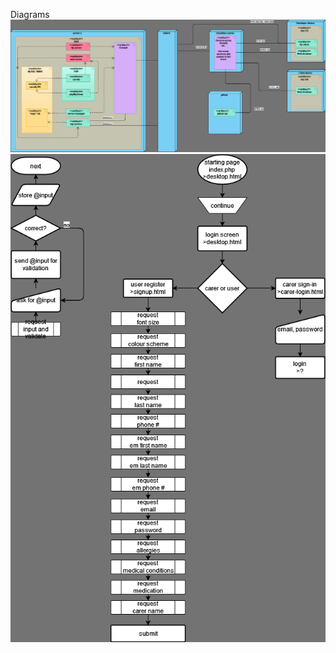 Diagrams
![alt text](https://github.com/gz02/careify/blob/master/devices.png?raw=true)
![alt text](https://github.com/gz02/careify/blob/master/web_flow.png?raw=true)
